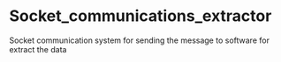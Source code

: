 # Socket_communications_extractor
Socket communication system for sending the message to software for extract the data 
